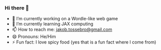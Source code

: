 ### Hi there 👋

- 🔭 I’m currently working on a Wordle-like web game
- 🌱 I’m currently learning JAX computing
- 📫 How to reach me: jakob.tossebro@gmail.com
- 😄 Pronouns: He/Him
- ⚡ Fun fact: I love spicy food (yes that is a fun fact where I come from)

